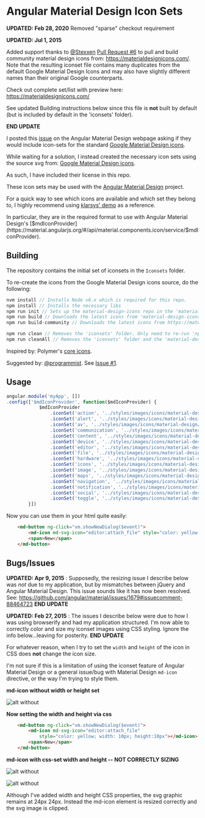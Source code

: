 # Angular Material Design Icon Sets #

**UPDATED: Feb 28, 2020**
Removed "sparse" checkout requirement

**UPDATED: Jul 1, 2015**

Added support thanks to [@Stexxen](https://github.com/Stexxen) [Pull Request #6](https://github.com/nkoterba/material-design-iconsets/pull/6) to pull and build community material design icons from: https://materialdesignicons.com/.  Note that the resulting iconset file contains many duplicates from the default Google Material Design Icons and may also have slightly different names than their original Google counterparts.

Check out complete set/list with preview here: https://materialdesignicons.com/

See updated Building instructions below since this file is **not** built by default (but is included by default in the 'iconsets' folder).

**END UPDATE**

I posted this [issue](https://github.com/angular/material/issues/1668) on the Angular Material
Design webpage asking if they would include icon-sets
for the standard [Google Material Design icons](https://github.com/google/material-design-icons).

While waiting for a solution, I instead created the necessary icon sets using the source svg from:
[Google Material Design icons](https://github.com/google/material-design-icons).

As such, I have included their license in this repo.

These icon sets may be used with the [Angular Material Design](https://material.angularjs.org/#/)
 project.
 
 For a quick way to see which icons are available and which set they belong to, I highly recommend using [klarsys' demo](https://klarsys.github.io/angular-material-icons/) as a reference.

In particular, they are in the required format to use with Angular Material Design's
[$mdIconProvider]
(https://material.angularjs.org/#/api/material.components.icon/service/$mdIconProvider).

## Building ##

The repository contains the initial set of iconsets in the `Iconsets` folder.

To re-create the icons from the Google Material Design icons source, do the following:

```javascript
nvm install // Installs Node v6.x which is required for this repo.
npm install // Installs the necessary libs
npm run init // Sets up the material-design-icons repo in the 'material-design-icons' folder
npm run build // Downloads the latest icons from 'material-design-icons' git repo and builds the iconsets and saves them in the 'iconsets' folder
npm run build-community // Downloads the latest icons from https://materialdesignicons.com/ git repo and builds them into a single iconset file 'mdi-icons.svg' and saves it in the 'iconsets' folder

npm run clean // Removes the 'iconsets' folder. Only need to re-run 'npm run build' to re-generate icons.
npm run cleanAll // Removes the 'iconsets' folder and the 'material-design-icons' folder. Will need to re-run 'npm run init'.
```
Inspired by: Polymer's [core icons](https://github.com/Polymer/core-icons).

Suggested by: [@programmist](https://github.com/programmist). See [Issue #1](https://github.com/nkoterba/material-design-iconsets/issues/1).

## Usage ##
```javascript
angular.module('myApp', [])
.config(['$mdIconProvider', function($mdIconProvider) {
			$mdIconProvider
				.iconSet('action', '../styles/images/icons/material-design/action-icons.svg', 24)
				.iconSet('alert', '../styles/images/icons/material-design/alert-icons.svg', 24)
				.iconSet('av', '../styles/images/icons/material-design/av-icons.svg', 24)
				.iconSet('communication', '../styles/images/icons/material-design/communication-icons.svg', 24)
				.iconSet('content', '../styles/images/icons/material-design/content-icons.svg', 24)
				.iconSet('device', '../styles/images/icons/material-design/device-icons.svg', 24)
				.iconSet('editor', '../styles/images/icons/material-design/editor-icons.svg', 24)
				.iconSet('file', '../styles/images/icons/material-design/file-icons.svg', 24)
				.iconSet('hardware', '../styles/images/icons/material-design/hardware-icons.svg', 24)
				.iconSet('icons', '../styles/images/icons/material-design/icons-icons.svg', 24)
				.iconSet('image', '../styles/images/icons/material-design/image-icons.svg', 24)
				.iconSet('maps', '../styles/images/icons/material-design/maps-icons.svg', 24)
				.iconSet('navigation', '../styles/images/icons/material-design/navigation-icons.svg', 24)
				.iconSet('notification', '../styles/images/icons/material-design/notification-icons.svg', 24)
				.iconSet('social', '../styles/images/icons/material-design/social-icons.svg', 24)
				.iconSet('toggle', '../styles/images/icons/material-design/toggle-icons.svg', 24)
		}])
```

Now you can use them in your html quite easily:
```html
	<md-button ng-click="vm.showNewDialog($event)">
		<md-icon md-svg-icon="editor:attach_file" style="color: yellow;"></md-icon>
		<span>New</span>
	</md-button>
```

## Bugs/Issues ##

**UPDATED: Apr 9, 2015** : Supposedly, the resizing issue I describe below was *not* due to my application, but by mismatches between jQuery and Angular Material Design.  This issue sounds like it has now been resolved. See: https://github.com/angular/material/issues/1679#issuecomment-88464723
**END UPDATE**

**UPDATED: Feb 27, 2015** : The issues I describe below were due to how I was using browserify and had my application structured.  I'm now able to correctly color and size my iconset images using CSS styling.  Ignore the info below...leaving for posterity.
**END UPDATE**


For whatever reason, when I try to set the `width` and `height` of the icon in CSS does **not**
change the icon size.

I'm not sure if this is a limitation of using the iconset feature of Angular Material Design or a
 general issue/bug with Material Design `md-icon` directive, or the way I'm trying to style them.

**md-icon without width or height set**

![alt without](https://github.com/nkoterba/material-design-iconsets/blob/master/issues/nocss.png)

**Now setting the width and height via css**
```html
	<md-button ng-click="vm.showNewDialog($event)">
		<md-icon md-svg-icon="editor:attach_file"
			style="color: yellow; width: 10px; height:10px"></md-icon>
		<span>New</span>
	</md-button>
```

**md-icon with css-set width and height -- NOT CORRECTLY SIZING**

![alt without](https://github.com/nkoterba/material-design-iconsets/blob/master/issues/withcss.png)

 ![alt without](https://github.com/nkoterba/material-design-iconsets/blob/master/issues/inspector.png)

Although I've added width and height CSS properties, the svg graphic remains at 24px 24px.
Instead the md-icon element is resized correctly and the svg image is clipped.



